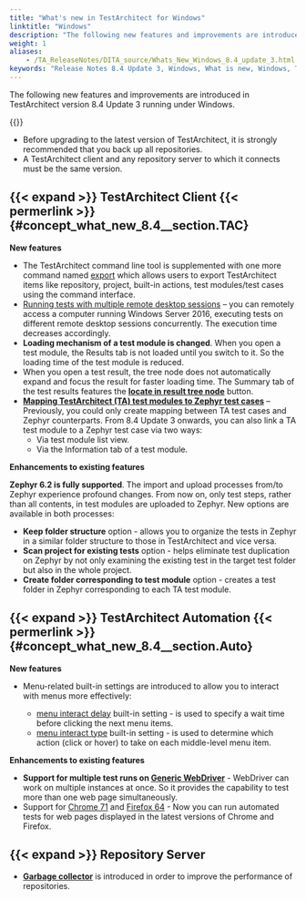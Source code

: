 ```yaml
--- 
title: "What's new in TestArchitect for Windows"
linktitle: "Windows"
description: "The following new features and improvements are introduced in TestArchitect version 8.4 Update 3 running under Windows."
weight: 1
aliases: 
    - /TA_ReleaseNotes/DITA_source/Whats_New_Windows_8.4_update_3.html
keywords: "Release Notes 8.4 Update 3, Windows, What is new, Windows, TestArchitect 8.4 Update 3, TestArchitect 8.4 Update 3, what is new, Windows"
---
```


The following new features and improvements are introduced in TestArchitect version 8.4 Update 3 running under Windows.

{{<remember>}}

-   Before upgrading to the latest version of TestArchitect, it is strongly recommended that you back up all repositories.
-   A TestArchitect client and any repository server to which it connects must be the same version.

## {{< expand >}} TestArchitect Client {{< permerlink >}} {#concept_what_new_8.4__section.TAC} 

**New features**

-   The TestArchitect command line tool is supplemented with one more command named [export](/user-guide/testarchitect-command-line-tool/export-command) which allows users to export TestArchitect items like repository, project, built-in actions, test modules/test cases using the command interface.
-   [Running tests with multiple remote desktop sessions](/user-guide/test-execution/methods-of-test-execution/running-tests-with-multiple-remote-desktop-sessions) – you can remotely access a computer running Windows Server 2016, executing tests on different remote desktop sessions concurrently. The execution time decreases accordingly.
-   **Loading mechanism of a test module is changed**. When you open a test module, the Results tab is not loaded until you switch to it. So the loading time of the test module is reduced.
-   When you open a test result, the tree node does not automatically expand and focus the result for faster loading time. The Summary tab of the test results features the [**locate in result tree node**](/user-guide/working-with-test-results/overview/summary-tab) button.
-   **[Mapping TestArchitect \(TA\) test modules to Zephyr test cases](/user-guide/integration-with-third-party-tools/zephyr-integration/features-of-testarchitect-zephyr-integration/mapping-testarchitect-test-modules-to-zephyr-test-cases)** – Previously, you could only create mapping between TA test cases and Zephyr counterparts. From 8.4 Update 3 onwards, you can also link a TA test module to a Zephyr test case via two ways:
    -   Via test module list view.
    -   Via the Information tab of a test module.

**Enhancements to existing features**

**Zephyr 6.2 is fully supported**. The import and upload processes from/to Zephyr experience profound changes. From now on, only test steps, rather than all contents, in test modules are uploaded to Zephyr. New options are available in both processes:

-   **Keep folder structure** option - allows you to organize the tests in Zephyr in a similar folder structure to those in TestArchitect and vice versa.
-   **Scan project for existing tests** option - helps eliminate test duplication on Zephyr by not only examining the existing test in the target test folder but also in the whole project.
-   **Create folder corresponding to test module** option - creates a test folder in Zephyr corresponding to each TA test module.

## {{< expand >}} TestArchitect Automation {{< permerlink >}} {#concept_what_new_8.4__section.Auto} 

**New features**

-   Menu-related built-in settings are introduced to allow you to interact with menus more effectively:

    -   [menu interact delay](/automation-guide/action-based-testing-language/built-in-settings/timing-settings/menu-interact-delay) built-in setting - is used to specify a wait time before clicking the next menu items.
    -   [menu interact type](/automation-guide/action-based-testing-language/built-in-settings/other-settings/menu-interact-type) built-in setting - is used to determine which action \(click or hover\) to take on each middle-level menu item.

**Enhancements to existing features**

-   **Support for multiple test runs on [Generic WebDriver](/automation-guide/application-testing/testing-web-and-ria-applications/testing-web-applications/automated-web-testing-with-webdriver/)** - WebDriver can work on multiple instances at once. So it provides the capability to test more than one web page simultaneously.
-   Support for [Chrome 71](/user-guide/getting-started/supported-platforms) and [Firefox 64](/user-guide/getting-started/supported-platforms) - Now you can run automated tests for web pages displayed in the latest versions of Chrome and Firefox.

## {{< expand >}} Repository Server

-   [**Garbage collector**](/administration-guide/repository-server-management/repository-server-control-panel-user-interface) is introduced in order to improve the performance of repositories.


